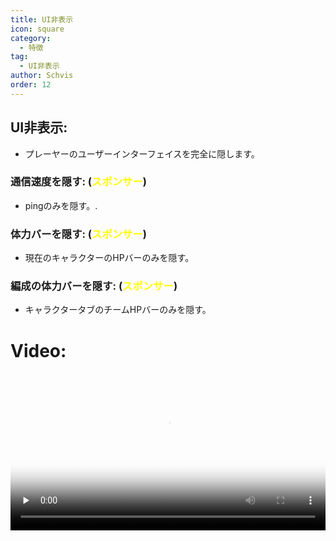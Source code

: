 ```yaml
---
title: UI非表示
icon: square
category:
  - 特徴
tag:
  - UI非表示
author: Schvis
order: 12
---
```


## UI非表示:
- プレーヤーのユーザーインターフェイスを完全に隠します。
### 通信速度を隠す: (<span style='color:yellow;'>スポンサー</span>)
- pingのみを隠す。.
### 体力バーを隠す: (<span style='color:yellow;'>スポンサー</span>)
- 現在のキャラクターのHPバーのみを隠す。
### 編成の体力バーを隠す: (<span style='color:yellow;'>スポンサー</span>)
- キャラクタータブのチームHPバーのみを隠す。

# Video:

<video controls preload="none" width="100%" poster="https://nextcloud.atruicardona.xyz/s/tRDjSriLiqs6QWq/preview"><source src="https://nextcloud.atruicardona.xyz/s/tRDjSriLiqs6QWq/download" type="video/mp4"></video>